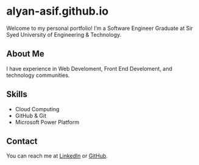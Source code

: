 # alyan-asif.github.io
Welcome to my personal portfolio! I’m a Software Engineer Graduate at Sir Syed University of Engineering & Technology.

## About Me
I have experience in Web Develoment, Front End Develoment, and technology communities.

## Skills
- Cloud Computing
- GitHub & Git
- Microsoft Power Platform

## Contact
You can reach me at [LinkedIn](https://www.linkedin.com/username) or [GitHub](https://github.com/username).
